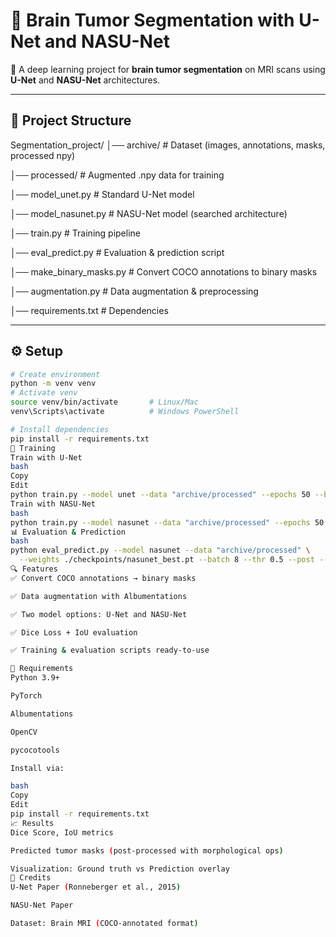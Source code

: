 # 🧠 Brain Tumor Segmentation with U-Net and NASU-Net  

🚀 A deep learning project for **brain tumor segmentation** on MRI scans using **U-Net** and **NASU-Net** architectures.  

---

## 📂 Project Structure
Segmentation_project/
│── archive/ # Dataset (images, annotations, masks, processed npy)

│── processed/ # Augmented .npy data for training

│── model_unet.py # Standard U-Net model

│── model_nasunet.py # NASU-Net model (searched architecture)

│── train.py # Training pipeline

│── eval_predict.py # Evaluation & prediction script

│── make_binary_masks.py # Convert COCO annotations to binary masks

│── augmentation.py # Data augmentation & preprocessing

│── requirements.txt # Dependencies


---

## ⚙️ Setup
```bash
# Create environment
python -m venv venv
# Activate venv
source venv/bin/activate       # Linux/Mac
venv\Scripts\activate          # Windows PowerShell

# Install dependencies
pip install -r requirements.txt
🧠 Training
Train with U-Net
bash
Copy
Edit
python train.py --model unet --data "archive/processed" --epochs 50 --batch 8 --lr 3e-4 --base 32 --ckpt ./checkpoints
Train with NASU-Net
bash
python train.py --model nasunet --data "archive/processed" --epochs 50 --batch 8 --lr 3e-4 --base 32 --groups 8 --ckpt ./checkpoints
📊 Evaluation & Prediction
bash
python eval_predict.py --model nasunet --data "archive/processed" \
  --weights ./checkpoints/nasunet_best.pt --batch 8 --thr 0.5 --post --out ./pred_masks_npy
🔍 Features
✅ Convert COCO annotations → binary masks

✅ Data augmentation with Albumentations

✅ Two model options: U-Net and NASU-Net

✅ Dice Loss + IoU evaluation

✅ Training & evaluation scripts ready-to-use

📌 Requirements
Python 3.9+

PyTorch

Albumentations

OpenCV

pycocotools

Install via:

bash
Copy
Edit
pip install -r requirements.txt
📈 Results
Dice Score, IoU metrics

Predicted tumor masks (post-processed with morphological ops)

Visualization: Ground truth vs Prediction overlay
🙌 Credits
U-Net Paper (Ronneberger et al., 2015)

NASU-Net Paper

Dataset: Brain MRI (COCO-annotated format)
